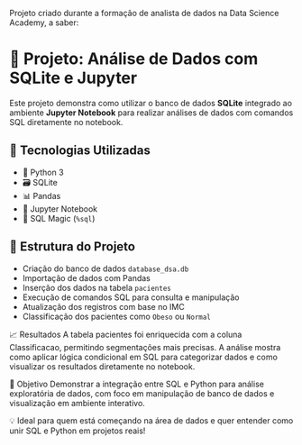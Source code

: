 Projeto criado durante a formação de analista de dados na Data Science Academy, a saber:


# 🧠 Projeto: Análise de Dados com SQLite e Jupyter

Este projeto demonstra como utilizar o banco de dados **SQLite** integrado ao ambiente **Jupyter Notebook** para realizar análises de dados com comandos SQL diretamente no notebook.

## 🚀 Tecnologias Utilizadas
- 🐍 Python 3
- 🗃️ SQLite
- 📊 Pandas
- 📓 Jupyter Notebook
- 🧪 SQL Magic (`%sql`)

## 🧱 Estrutura do Projeto
- Criação do banco de dados `database_dsa.db`
- Importação de dados com Pandas
- Inserção dos dados na tabela `pacientes`
- Execução de comandos SQL para consulta e manipulação
- Atualização dos registros com base no IMC
- Classificação dos pacientes como `Obeso` ou `Normal`

📈 Resultados
A tabela pacientes foi enriquecida com a coluna Classificacao, permitindo segmentações mais precisas. A análise mostra como aplicar lógica condicional em SQL para categorizar dados e como visualizar os resultados diretamente no notebook.

📌 Objetivo
Demonstrar a integração entre SQL e Python para análise exploratória de dados, com foco em manipulação de banco de dados e visualização em ambiente interativo.

💡 Ideal para quem está começando na área de dados e quer entender como unir SQL e Python em projetos reais!
